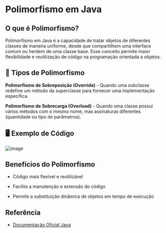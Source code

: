 
# Polimorfismo em Java

## O que é Polimorfismo?

Polimorfismo em Java é a capacidade de tratar objetos de diferentes classes de maneira uniforme, desde que compartilhem uma interface comum ou herdem de uma classe base. Esse conceito permite maior flexibilidade e reutilização de código na programação orientada a objetos.

## 🔹 Tipos de Polimorfismo

**Polimorfismo de Sobreposição (Override)** - Quando uma subclasse redefine um método da superclasse para fornecer uma implementação específica.

**Polimorfismo de Sobrecarga (Overload)** - Quando uma classe possui vários métodos com o mesmo nome, mas assinaturas diferentes (quantidade ou tipo de parâmetros).


## 🖥️ Exemplo de Código

![image](https://github.com/user-attachments/assets/0813ce86-7c71-4a3f-92ec-d370247ef95f)



## Benefícios do Polimorfismo

- Código mais flexível e reutilizável

- Facilita a manutenção e extensão do código

- Permite a substituição dinâmica de objetos em tempo de execução


## Referência

 - [Documentação Oficial Java](https://docs.oracle.com/javase/tutorial/java/IandI/polymorphism.html)

